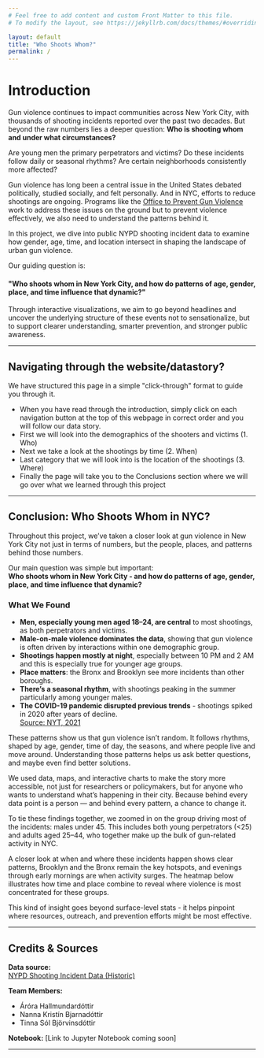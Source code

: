 ```yaml
---
# Feel free to add content and custom Front Matter to this file.
# To modify the layout, see https://jekyllrb.com/docs/themes/#overriding-theme-defaults

layout: default
title: "Who Shoots Whom?"
permalink: /
---
```


# Introduction

Gun violence continues to impact communities across New York City, with thousands of shooting incidents reported over the past two decades. But beyond the raw numbers lies a deeper question: **Who is shooting whom and under what circumstances?**

Are young men the primary perpetrators and victims? Do these incidents follow daily or seasonal rhythms? Are certain neighborhoods consistently more affected?

Gun violence has long been a central issue in the United States debated politically, studied socially, and felt personally. And in NYC, efforts to reduce shootings are ongoing. Programs like the [Office to Prevent Gun Violence](https://criminaljustice.cityofnewyork.us/programs/office-to-prevent-gun-violence/) work to address these issues on the ground but to prevent violence effectively, we also need to understand the patterns behind it.

In this project, we dive into public NYPD shooting incident data to examine how gender, age, time, and location intersect in shaping the landscape of urban gun violence.

Our guiding question is:  
#### **"Who shoots whom in New York City, and how do patterns of age, gender, place, and time influence that dynamic?"**

Through interactive visualizations, we aim to go beyond headlines and uncover the underlying structure of these events  not to sensationalize, but to support clearer understanding, smarter prevention, and stronger public awareness.

---
## Navigating through the website/datastory?
We have structured this page in a simple "click-through" format to guide you through it. 
- When you have read through the introduction, simply click on each navigation button at the top of this webpage in correct order and you will follow our data story.
- First we will look into the demographics of the shooters and victims (1. Who)
- Next we take a look at the shootings by time (2. When)
- Last category that we will look into is the location of the shootings (3. Where)
- Finally the page will take you to the Conclusions section where we will go over what we learned through this project

---

## <a id="conclusions"></a> Conclusion: Who Shoots Whom in NYC?

Throughout this project, we’ve taken a closer look at gun violence in New York City not just in terms of numbers, but the people, places, and patterns behind those numbers.

Our main question was simple but important:  
**Who shoots whom in New York City - and how do patterns of age, gender, place, and time influence that dynamic?**
### What We Found
- **Men, especially young men aged 18–24, are central** to most shootings, as both perpetrators and victims.
- **Male-on-male violence dominates the data**, showing that gun violence is often driven by interactions within one demographic group.
- **Shootings happen mostly at night**, especially between 10 PM and 2 AM and this is especially true for younger age groups.
- **Place matters**: the Bronx and Brooklyn see more incidents than other boroughs.
- **There’s a seasonal rhythm**, with shootings peaking in the summer particularly among younger males.
- **The COVID-19 pandemic disrupted previous trends** - shootings spiked in 2020 after years of decline.  
  [Source: NYT, 2021](https://www.nytimes.com/2021/05/14/nyregion/shootings-nyc-covid.html)

These patterns show us that gun violence isn’t random. It follows rhythms, shaped by age, gender, time of day, the seasons, and where people live and move around. Understanding those patterns helps us ask better questions, and maybe even find better solutions.

We used data, maps, and interactive charts to make the story more accessible, not just for researchers or policymakers, but for anyone who wants to understand what’s happening in their city. Because behind every data point is a person — and behind every pattern, a chance to change it.

To tie these findings together, we zoomed in on the group driving most of the incidents: males under 45. This includes both young perpetrators (<25) and adults aged 25–44, who together make up the bulk of gun-related activity in NYC.

A closer look at when and where these incidents happen shows clear patterns, Brooklyn and the Bronx remain the key hotspots, and evenings through early mornings are when activity surges. The heatmap below illustrates how time and place combine to reveal where violence is most concentrated for these groups.

This kind of insight goes beyond surface-level stats - it helps pinpoint where resources, outreach, and prevention efforts might be most effective.

---

## Credits & Sources

**Data source:**  
[NYPD Shooting Incident Data (Historic)](https://catalog.data.gov/dataset/nypd-shooting-incident-data-historic)

**Team Members:**  
- Áróra Hallmundardóttir  
- Nanna Kristín Bjarnadóttir
- Tinna Sól Björvinsdóttir

**Notebook:** [Link to Jupyter Notebook coming soon]

---

